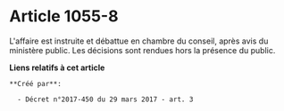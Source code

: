 # Article 1055-8

L'affaire est instruite et débattue en chambre du conseil, après avis du ministère public. Les décisions sont rendues hors la
présence du public.

**Liens relatifs à cet article**

	**Créé par**:

	  - Décret n°2017-450 du 29 mars 2017 - art. 3
